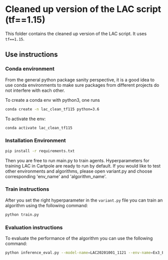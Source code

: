 # Cleaned up version of the LAC script (tf==1.15)

This folder contains the cleaned up version of the LAC script. It uses `tf==1.15`.

## Use instructions

### Conda environment

From the general python package sanity perspective, it is a good idea to use conda environments to make sure packages from different projects do not interfere with each other.

To create a conda env with python3, one runs

```bash
conda create -n lac_clean_tf115 python=3.6
```

To activate the env:

```bash
conda activate lac_clean_tf115
```

### Installation Environment

```bash
pip install -r requirements.txt
```

Then you are free to run main.py to train agents. Hyperparameters for training LAC in Cartpole are ready to run by default. If you would like to test other environments and algorithms, please open variant.py and choose corresponding 'env_name' and 'algorithm_name'.

### Train instructions

After you set the right hyperparameter in the `variant.py` file you can train an
algorithm using the following command:

```bash
python train.py
```

### Evaluation instructions

To evaluate the performance of the algorithm you can use the following command:

```bash
python inference_eval.py --model-name=LAC20201001_1121 --env-name=Ex3_EKF_gyro
```
